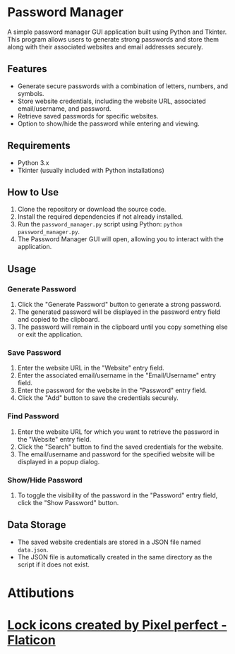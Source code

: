 # Password Manager

A simple password manager GUI application built using Python and Tkinter. This program allows users to generate strong passwords and store them along with their associated websites and email addresses securely.

## Features

- Generate secure passwords with a combination of letters, numbers, and symbols.
- Store website credentials, including the website URL, associated email/username, and password.
- Retrieve saved passwords for specific websites.
- Option to show/hide the password while entering and viewing.

## Requirements

- Python 3.x
- Tkinter (usually included with Python installations)

## How to Use

1. Clone the repository or download the source code.
2. Install the required dependencies if not already installed.
3. Run the `password_manager.py` script using Python: `python password_manager.py`.
4. The Password Manager GUI will open, allowing you to interact with the application.

## Usage

### Generate Password

1. Click the "Generate Password" button to generate a strong password.
2. The generated password will be displayed in the password entry field and copied to the clipboard.
3. The password will remain in the clipboard until you copy something else or exit the application.

### Save Password

1. Enter the website URL in the "Website" entry field.
2. Enter the associated email/username in the "Email/Username" entry field.
3. Enter the password for the website in the "Password" entry field.
4. Click the "Add" button to save the credentials securely.

### Find Password

1. Enter the website URL for which you want to retrieve the password in the "Website" entry field.
2. Click the "Search" button to find the saved credentials for the website.
3. The email/username and password for the specified website will be displayed in a popup dialog.

### Show/Hide Password

1. To toggle the visibility of the password in the "Password" entry field, click the "Show Password" button.

## Data Storage

- The saved website credentials are stored in a JSON file named `data.json`.
- The JSON file is automatically created in the same directory as the script if it does not exist.


# Attibutions
# <a href="https://www.flaticon.com/free-icons/lock" title="lock icons">Lock icons created by Pixel perfect - Flaticon</a>
